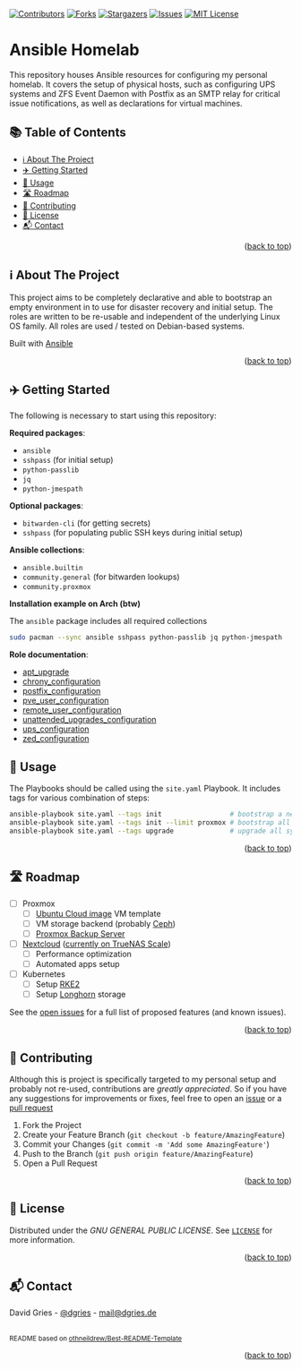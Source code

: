 <a name="readme-top"></a>
[![Contributors][contributors-shield]][contributors-url]
[![Forks][forks-shield]][forks-url]
[![Stargazers][stars-shield]][stars-url]
[![Issues][issues-shield]][issues-url]
[![MIT License][license-shield]][license-url]
<!-- omit in toc -->
# Ansible Homelab

This repository houses Ansible resources for configuring my personal homelab.
It covers the setup of physical hosts, such as configuring UPS systems and ZFS Event
Daemon with Postfix as an SMTP relay for critical issue notifications, as well as
declarations for virtual machines.

<!-- omit in toc -->
## 📚 Table of Contents

- [ℹ️ About The Project](#ℹ️-about-the-project)
- [✈️ Getting Started](#️-getting-started)
- [📖 Usage](#-usage)
- [🛣 Roadmap](#-roadmap)
- [🤝 Contributing](#-contributing)
- [📜 License](#-license)
- [📬 Contact](#-contact)


<p align="right">(<a href="#readme-top">back to top</a>)</p>

## ℹ️ About The Project

This project aims to be completely declarative and able to bootstrap an empty environment
in to use for disaster recovery and initial setup. The roles are written to be re-usable
and independent of the underlying Linux OS family. All roles are used / tested on Debian-based
systems.

Built with [Ansible](https://www.ansible.com/)

<p align="right">(<a href="#readme-top">back to top</a>)</p>

## ✈️ Getting Started

The following is necessary to start using this repository:

**Required packages**:

- `ansible`
- `sshpass` (for initial setup)
- `python-passlib`
- `jq`
- `python-jmespath`

**Optional packages**:

- `bitwarden-cli` (for getting secrets)
- `sshpass` (for populating public SSH keys during initial setup)

**Ansible collections**:

- `ansible.builtin`
- `community.general` (for bitwarden lookups)
- `community.proxmox`

**Installation example on Arch (btw)**

The `ansible` package includes all required collections

```bash
sudo pacman --sync ansible sshpass python-passlib jq python-jmespath
```

**Role documentation**:

- [apt_upgrade](roles/apt_upgrade/README.md)
- [chrony_configuration](roles/chrony_configuration/README.md)
- [postfix_configuration](roles/postfix_configuration/README.md)
- [pve_user_configuration](roles/pve_user_configuration/README.md)
- [remote_user_configuration](roles/remote_user_configuration/README.md)
- [unattended_upgrades_configuration](roles/unattended_upgrades_configuration/README.md)
- [ups_configuration](roles/ups_configuration/README.md)
- [zed_configuration](roles/zed_configuration/README.md)

## 📖 Usage

The Playbooks should be called using the `site.yaml` Playbook. It includes tags
for various combination of steps:

```bash
ansible-playbook site.yaml --tags init                 # bootstrap a new environment
ansible-playbook site.yaml --tags init --limit proxmox # bootstrap all proxmox nodes environment
ansible-playbook site.yaml --tags upgrade              # upgrade all systems
```

<p align="right">(<a href="#readme-top">back to top</a>)</p>



<!-- ROADMAP -->
## 🛣 Roadmap


- [ ] Proxmox
    - [ ] [Ubuntu Cloud image](https://cloud-images.ubuntu.com/) VM template
    - [ ] VM storage backend (probably [Ceph](https://pve.proxmox.com/wiki/Deploy_Hyper-Converged_Ceph_Cluster))
    - [ ] [Proxmox Backup Server](https://www.proxmox.com/de/proxmox-backup-server/uebersicht)
- [ ] [Nextcloud](https://docs.nextcloud.com/server/latest/admin_manual/installation/) ([currently on TrueNAS Scale](https://truecharts.org/charts/stable/nextcloud/))
    - [ ] Performance optimization
    - [ ] Automated apps setup
- [ ] Kubernetes
    - [ ] Setup [RKE2](https://docs.rke2.io/)
    - [ ] Setup [Longhorn](https://longhorn.io/) storage

See the [open issues](https://github.com/justsomescripts/homelab.ansible/issues) for a full list of proposed features (and known issues).

<p align="right">(<a href="#readme-top">back to top</a>)</p>

## 🤝 Contributing

Although this is project is specifically targeted to my personal setup and probably
not re-used, contributions are *greatly appreciated*. So if you have any suggestions
for improvements or fixes, feel free to open an [issue](https://github.com/justsomescripts/homelab.ansible/issues) or a [pull request](https://github.com/justsomescripts/homelab.ansible/pulls)

1. Fork the Project
2. Create your Feature Branch (`git checkout -b feature/AmazingFeature`)
3. Commit your Changes (`git commit -m 'Add some AmazingFeature'`)
4. Push to the Branch (`git push origin feature/AmazingFeature`)
5. Open a Pull Request

<p align="right">(<a href="#readme-top">back to top</a>)</p>

## 📜 License

Distributed under the *GNU GENERAL PUBLIC LICENSE*. See [`LICENSE`](LICENSE) for more information.

<p align="right">(<a href="#readme-top">back to top</a>)</p>

## 📬 Contact

David Gries - [@dgries](https://www.linkedin.com/in/dgries/) - mail@dgries.de


<br><sup>README based on [othneildrew/Best-README-Template](https://github.com/othneildrew/Best-README-Template/tree/master)</sup>

<p align="right">(<a href="#readme-top">back to top</a>)</p>

[contributors-shield]: https://img.shields.io/github/contributors/justsomescripts/homelab.ansible.svg?style=for-the-badge
[contributors-url]: https://github.com/justsomescripts/homelab.ansible/graphs/contributors
[forks-shield]: https://img.shields.io/github/forks/justsomescripts/homelab.ansible.svg?style=for-the-badge
[forks-url]: https://github.com/justsomescripts/homelab.ansible/network/members
[stars-shield]: https://img.shields.io/github/stars/justsomescripts/homelab.ansible.svg?style=for-the-badge
[stars-url]: https://github.com/justsomescripts/homelab.ansible/stargazers
[issues-shield]: https://img.shields.io/github/issues/justsomescripts/homelab.ansible.svg?style=for-the-badge
[issues-url]: https://github.com/justsomescripts/homelab.ansible/issues
[license-shield]: https://img.shields.io/github/license/justsomescripts/homelab.ansible.svg?style=for-the-badge
[license-url]: https://github.com/justsomescripts/homelab.ansible/blob/master/LICENSE.txt
